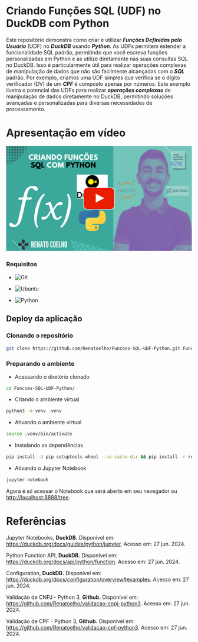 # Criando Funções SQL (UDF) no DuckDB com Python

Este repositório demonstra como criar e utilizar ***Funções Definidas pelo Usuário*** (UDF) no ***DuckDB*** usando ***Python***. As UDFs permitem estender a funcionalidade SQL padrão, permitindo que você escreva funções personalizadas em Python e as utilize diretamente nas suas consultas SQL no DuckDB. Isso é particularmente útil para realizar operações complexas de manipulação de dados que não são facilmente alcançadas com o ***SQL*** padrão. Por exemplo, criamos uma UDF simples que verifica se o dígito verificador (DV) de um ***CPF*** é composto apenas por números. Este exemplo ilustra o potencial das UDFs para realizar ***operações complexas*** de manipulação de dados diretamente no DuckDB, permitindo soluções avançadas e personalizadas para diversas necessidades de processamento.

<!--
https://www.youtube.com/@renato-coelho
-->

# Apresentação em vídeo

<p align="center">
  <a href="https://youtu.be/FwYVfnteAO8" target="_blank"><img src="thumbnail/Funcoes-SQL-UDF-Python.png" alt="Vídeo de apresentação"></a>
</p>


### Requisitos

+ ![Git](https://img.shields.io/badge/Git-2.25.1%2B-E3E3E3)

+ ![Ubuntu](https://img.shields.io/badge/Ubuntu-20.04%2B-E3E3E3)

+ ![Python](https://img.shields.io/badge/Python-3.8%2B-E3E3E3)


## Deploy da aplicação


### Clonando o repositório

```bash
git clone https://github.com/Renatoelho/Funcoes-SQL-UDF-Python.git Funcoes-SQL-UDF-Python
```


### Preparando o ambiente

+ Acessando o diretório clonado
```bash
cd Funcoes-SQL-UDF-Python/
```

+ Criando o ambiente virtual
```bash
python3 -m venv .venv
```

+ Ativando o ambiente virtual
```bash
source .venv/bin/activate
```

+ Instalando as dependências
```bash
pip install -U pip setuptools wheel --no-cache-dir && pip install -r requirements.txt --no-cache-dir
```

+ Ativando o Jupyter Notebook
```bash
jupyter notebook
```

Agora é só acessar o Notebook que será aberto em seu nevegador ou [http://localhost:8888/tree](http://localhost:8888/tree).


# Referências

Jupyter Notebooks, **DuckDB.** Disponível em: <https://duckdb.org/docs/guides/python/jupyter>. Acesso em: 27 jun. 2024.

Python Function API, **DuckDB.** Disponível em: <https://duckdb.org/docs/api/python/function>. Acesso em: 27 jun. 2024.

Configuration, **DuckDB.** Disponível em: <https://duckdb.org/docs/configuration/overview#examples>. Acesso em: 27 jun. 2024.

Validação de CNPJ - Python 3, **Github.** Disponível em: <https://github.com/Renatoelho/validacao-cnpj-python3>. Acesso em: 27 jun. 2024.

Validação de CPF - Python 3, **Github.** Disponível em: <https://github.com/Renatoelho/validacao-cpf-python3>. Acesso em: 27 jun. 2024.
